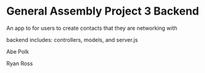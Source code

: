 # General Assembly Project 3 Backend
An app to for users to create contacts that they are networking with

backend includes: controllers, models, and server.js

Abe Polk

Ryan Ross